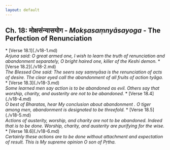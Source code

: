 ```yaml
---
layout: default
---
```

<!---
Text can be **bold**, _italic_, or ~~strikethrough~~.

[Link to another page](./another-page.html)

There should be whitespace between paragraphs.

There should be whitespace between paragraphs. We recommend including a README, or a file with information about your project.
--->
## Ch. 18: मोक्षसंन्यासयोग - <em> Mokṣasaṃnyāsayoga </em> - The Perfection of Renunciation
<div class="move" style="position:relative;min-width:960px">
 <p style="position: absolute;right:0;top:0"><a href="../gita.html">List of Chapters</a></p>
</div>
* [Verse 18.1](./v18-1.md) <br>
<em>Arjuna said: O great armed one, I wish to learn the truth of renunciation and abandonment separately, O bright haired one, killer of the Keshi demon.</em>
* [Verse 18.2](./v18-2.md) <br>
<em>The Blessed One said: The seers say saṃnyāsa is the renunciation of acts of desire. The clear eyed call the abandonment of all fruits of action tyāga.</em>
* [Verse 18.3](./v18-3.md) <br>
<em>Some learned men say action is to be abandoned as evil. Others say that worship, charity, and austerity are not to be abandoned.</em>
* [Verse 18.4](./v18-4.md) <br>
<em>O best of Bharatas, hear My conclusion about abandonment . O tiger among men, abandonment is designated to be threefold.</em>
* [Verse 18.5](./v18-5.md) <br>
<em>Actions of austerity, worship, and charity are not to be abandoned. Indeed that is to be done. Worship, charity, and austerity are purifying for the wise.</em>
* [Verse 18.6](./v18-6.md) <br>
<em>Certainly these actions are to be done without attachment and expectation of result.
This is My supreme opinion O son of Pṛtha.</em>


<!---
## Header 2

> This is a blockquote following a header.
>
> When something is important enough, you do it even if the odds are not in your favor.

### Header 3

```js
// Javascript code with syntax highlighting.
var fun = function lang(l) {
  dateformat.i18n = require('./lang/' + l)
  return true;
}
```

```ruby
# Ruby code with syntax highlighting
GitHubPages::Dependencies.gems.each do |gem, version|
  s.add_dependency(gem, "= #{version}")
end
```

#### Header 4

*   This is an unordered list following a header.
*   This is an unordered list following a header.
*   This is an unordered list following a header.

##### Header 5

1.  This is an ordered list following a header.
2.  This is an ordered list following a header.
3.  This is an ordered list following a header.

###### Header 6

| head1        | head two          | three |
|:-------------|:------------------|:------|
| ok           | good swedish fish | nice  |
| out of stock | good and plenty   | nice  |
| ok           | good `oreos`      | hmm   |
| ok           | good `zoute` drop | yumm  |

### There's a horizontal rule below this.

* * *

### Here is an unordered list:

*   Item foo
*   Item bar
*   Item baz
*   Item zip

### And an ordered list:

1.  Item one
1.  Item two
1.  Item three
1.  Item four

### And a nested list:

- level 1 item
  - level 2 item
  - level 2 item
    - level 3 item
    - level 3 item
- level 1 item
  - level 2 item
  - level 2 item
  - level 2 item
- level 1 item
  - level 2 item
  - level 2 item
- level 1 item

### Small image

![Octocat](https://assets-cdn.github.com/images/icons/emoji/octocat.png)

### Large image

![Branching](https://guides.github.com/activities/hello-world/branching.png)


### Definition lists can be used with HTML syntax.

<dl>
<dt>Name</dt>
<dd>Godzilla</dd>
<dt>Born</dt>
<dd>1952</dd>
<dt>Birthplace</dt>
<dd>Japan</dd>
<dt>Color</dt>
<dd>Green</dd>
</dl>

```
Long, single-line code blocks should not wrap. They should horizontally scroll if they are too long. This line should be long enough to demonstrate this.
```

```
The final element.
```
--->
